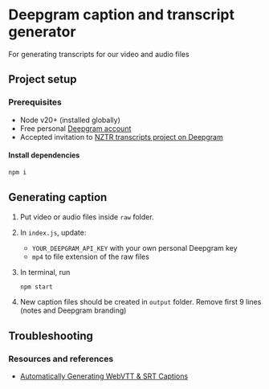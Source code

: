# Deepgram caption and transcript generator

For generating transcripts for our video and audio files

## Project setup

### Prerequisites

- Node v20+ (installed globally)
- Free personal [Deepgram account](https://console.deepgram.com/signup?jump=keys)
- Accepted invitation to [NZTR transcripts project on Deepgram](https://console.deepgram.com/project/2088fcfb-2f5f-4a25-905d-cdc6e3302db4)

#### Install dependencies

```bash
npm i
```

## Generating caption

1. Put video or audio files inside `raw` folder.
2. In `index.js`, update:

   - `YOUR_DEEPGRAM_API_KEY` with your own personal Deepgram key
   - `mp4` to file extension of the raw files

3. In terminal, run
   ```bash
   npm start
   ```
4. New caption files should be created in `output` folder. Remove first 9 lines (notes and Deepgram branding)

## Troubleshooting

### Resources and references

- [Automatically Generating WebVTT & SRT Captions](https://developers.deepgram.com/docs/automatically-generating-webvtt-and-srt-captions)
